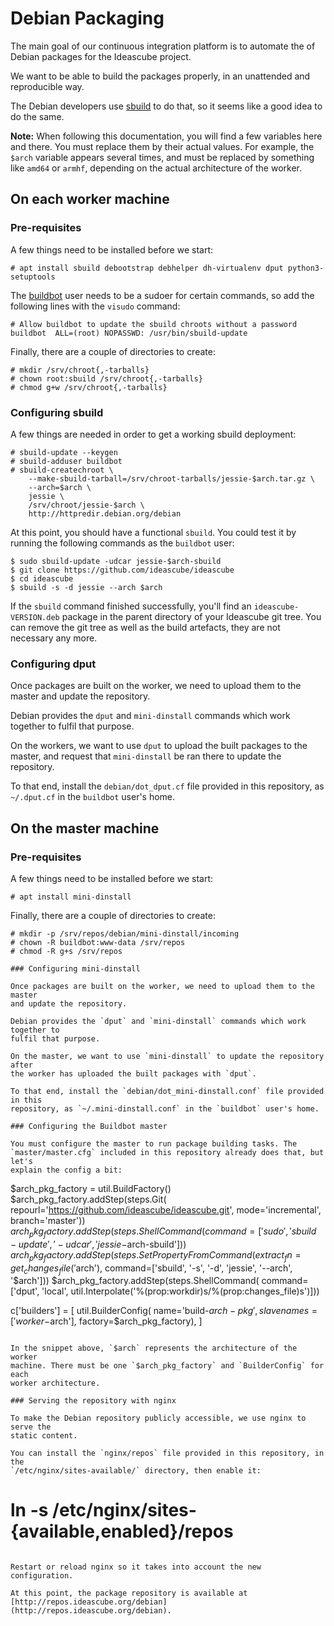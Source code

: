 # Debian Packaging

The main goal of our continuous integration platform is to automate the
of Debian packages for the Ideascube project.

We want to be able to build the packages properly, in an unattended and
reproducible way.

The Debian developers use [sbuild](https://wiki.debian.org/sbuild) to do that,
so it seems like a good idea to do the same.

**Note:** When following this documentation, you will find a few variables
here and there. You must replace them by their actual values. For example, the
`$arch` variable appears several times, and must be replaced by something like
`amd64` or `armhf`, depending on the actual architecture of the worker.

## On each worker machine

### Pre-requisites

A few things need to be installed before we start:

```
# apt install sbuild debootstrap debhelper dh-virtualenv dput python3-setuptools
```

The [buildbot](buildbot.md) user needs to be a sudoer for certain commands, so
add the following lines with the `visudo` command:

```
# Allow buildbot to update the sbuild chroots without a password
buildbot  ALL=(root) NOPASSWD: /usr/bin/sbuild-update
```

Finally, there are a couple of directories to create:

```
# mkdir /srv/chroot{,-tarballs}
# chown root:sbuild /srv/chroot{,-tarballs}
# chmod g+w /srv/chroot{,-tarballs}
```

### Configuring sbuild

A few things are needed in order to get a working sbuild deployment:

```
# sbuild-update --keygen
# sbuild-adduser buildbot
# sbuild-createchroot \
    --make-sbuild-tarball=/srv/chroot-tarballs/jessie-$arch.tar.gz \
    --arch=$arch \
    jessie \
    /srv/chroot/jessie-$arch \
    http://httpredir.debian.org/debian
```

At this point, you should have a functional `sbuild`. You could test it by
running the following commands as the `buildbot` user:

```
$ sudo sbuild-update -udcar jessie-$arch-sbuild
$ git clone https://github.com/ideascube/ideascube
$ cd ideascube
$ sbuild -s -d jessie --arch $arch
```

If the `sbuild` command finished successfully, you'll find an
`ideascube-VERSION.deb` package in the parent directory of your Ideascube git
tree. You can remove the git tree as well as the build artefacts, they are not
necessary any more.

### Configuring dput

Once packages are built on the worker, we need to upload them to the master
and update the repository.

Debian provides the `dput` and `mini-dinstall` commands which work together to
fulfil that purpose.

On the workers, we want to use `dput` to upload the built packages to the
master, and request that `mini-dinstall` be ran there to update the
repository.

To that end, install the `debian/dot_dput.cf` file provided in this
repository, as `~/.dput.cf` in the `buildbot` user's home.

## On the master machine

### Pre-requisites

A few things need to be installed before we start:

```
# apt install mini-dinstall
```

Finally, there are a couple of directories to create:

```
# mkdir -p /srv/repos/debian/mini-dinstall/incoming
# chown -R buildbot:www-data /srv/repos
# chmod -R g+s /srv/repos

### Configuring mini-dinstall

Once packages are built on the worker, we need to upload them to the master
and update the repository.

Debian provides the `dput` and `mini-dinstall` commands which work together to
fulfil that purpose.

On the master, we want to use `mini-dinstall` to update the repository after
the worker has uploaded the built packages with `dput`.

To that end, install the `debian/dot_mini-dinstall.conf` file provided in this
repository, as `~/.mini-dinstall.conf` in the `buildbot` user's home.

### Configuring the Buildbot master

You must configure the master to run package building tasks. The
`master/master.cfg` included in this repository already does that, but let's
explain the config a bit:

```
$arch_pkg_factory = util.BuildFactory()
$arch_pkg_factory.addStep(steps.Git(
    repourl='https://github.com/ideascube/ideascube.git',
    mode='incremental', branch='master'))
$arch_pkg_factory.addStep(steps.ShellCommand(
    command=['sudo', 'sbuild-update', '-udcar', 'jessie-$arch-sbuild']))
$arch_pkg_factory.addStep(steps.SetPropertyFromCommand(
    extract_fn=get_changes_file('$arch'),
    command=['sbuild', '-s', '-d', 'jessie', '--arch', '$arch']))
$arch_pkg_factory.addStep(steps.ShellCommand(
    command=['dput', 'local', util.Interpolate('%(prop:workdir)s/%(prop:changes_file)s')]))

c['builders'] = [
    util.BuilderConfig(
        name='build-$arch-pkg',
        slavenames=['worker-$arch'],
        factory=$arch_pkg_factory),
    ]
```

In the snippet above, `$arch` represents the architecture of the worker
machine. There must be one `$arch_pkg_factory` and `BuilderConfig` for each
worker architecture.

### Serving the repository with nginx

To make the Debian repository publicly accessible, we use nginx to serve the
static content.

You can install the `nginx/repos` file provided in this repository, in the
`/etc/nginx/sites-available/` directory, then enable it:

```
# ln -s /etc/nginx/sites-{available,enabled}/repos
```

Restart or reload nginx so it takes into account the new configuration.

At this point, the package repository is available at
[http://repos.ideascube.org/debian](http://repos.ideascube.org/debian).
